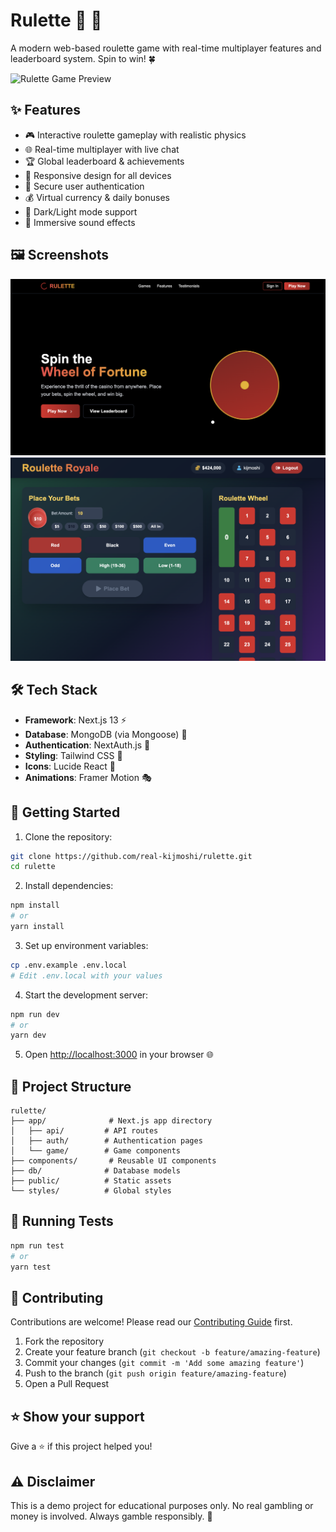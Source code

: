 # Rulette 🎲 🎰

A modern web-based roulette game with real-time multiplayer features and leaderboard system. Spin to win! 🍀

![Rulette Game Preview](./public/preview.png)

## ✨ Features

- 🎮 Interactive roulette gameplay with realistic physics
- 🌐 Real-time multiplayer with live chat
- 🏆 Global leaderboard & achievements
- 📱 Responsive design for all devices
- 🔐 Secure user authentication
- 💰 Virtual currency & daily bonuses
- 🌙 Dark/Light mode support
- 🎵 Immersive sound effects

## 🖼️ Screenshots

<div align="center">
  <img src="./screenshots/screen2.png"/>
  <img src="./screenshots/screen1.png"/>
</div>

## 🛠️ Tech Stack

- **Framework**: Next.js 13 ⚡
- **Database**: MongoDB (via Mongoose) 🍃
- **Authentication**: NextAuth.js 🔑
- **Styling**: Tailwind CSS 🎨
- **Icons**: Lucide React 🎯
- **Animations**: Framer Motion 🎭

## 🚀 Getting Started

1. Clone the repository:
```bash
git clone https://github.com/real-kijmoshi/rulette.git
cd rulette
```

2. Install dependencies:
```bash
npm install
# or
yarn install
```

3. Set up environment variables:
```bash
cp .env.example .env.local
# Edit .env.local with your values
```

4. Start the development server:
```bash
npm run dev
# or
yarn dev
```

5. Open [http://localhost:3000](http://localhost:3000) in your browser 🌐

## 📁 Project Structure

```
rulette/
├── app/              # Next.js app directory
│   ├── api/         # API routes
│   ├── auth/        # Authentication pages
│   └── game/        # Game components
├── components/       # Reusable UI components
├── db/              # Database models
├── public/          # Static assets
└── styles/          # Global styles
```

## 🧪 Running Tests

```bash
npm run test
# or
yarn test
```

## 🤝 Contributing

Contributions are welcome! Please read our [Contributing Guide](CONTRIBUTING.md) first.

1. Fork the repository
2. Create your feature branch (`git checkout -b feature/amazing-feature`)
3. Commit your changes (`git commit -m 'Add some amazing feature'`)
4. Push to the branch (`git push origin feature/amazing-feature`)
5. Open a Pull Request

## ⭐ Show your support

Give a ⭐️ if this project helped you!

## ⚠️ Disclaimer

This is a demo project for educational purposes only. No real gambling or money is involved. Always gamble responsibly. 🎲